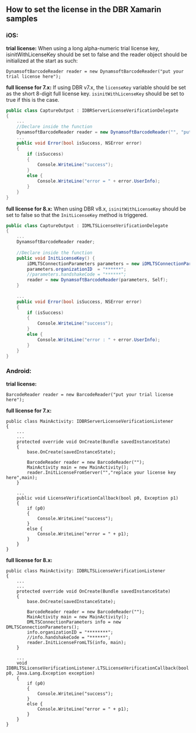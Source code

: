 ## How to set the license in the DBR Xamarin samples

### iOS:
**trial license:**
When using a long alpha-numeric trial license key, isinitWithLicenseKey should be set to false and the reader object should be initialized at the start as such:
```
DynamsoftBarcodeReader reader = new DynamsoftBarcodeReader("put your trial license here");
```

**full license for 7.x:**
If using DBR v7.x, the `licenseKey` variable should be set as the short 8-digit full license key. `isinitWithLicenseKey` should be set to true if this is the case.
```csharp
public class CaptureOutput : IDBRServerLicenseVerificationDelegate
{
    ...
    //Declare inside the function
    DynamsoftBarcodeReader reader = new DynamsoftBarcodeReader("", "put your purchased license here", Self);
    ...
    public void Error(bool isSuccess, NSError error)
    {
        if (isSuccess)
        {
            Console.WriteLine("success");
        }
        else {
            Console.WriteLine("error = " + error.UserInfo);
        }
    }
}
```

**full license for 8.x:**
When using DBR v8.x, `isinitWithLicenseKey` should be set to false so that the `InitLicenseKey` method is triggered. 
```csharp
public class CaptureOutput : IDMLTSLicenseVerificationDelegate
{
    ...
    DynamsoftBarcodeReader reader;
    
    //Declare inside the function
    public void InitLicenseKey() {
        iDMLTSConnectionParameters parameters = new iDMLTSConnectionParameters();
        parameters.organizationID  = "******";
        //parameters.handshakeCode = "******";
        reader = new DynamsoftBarcodeReader(parameters, Self);
    }
    
    ...
    public void Error(bool isSuccess, NSError error)
    {
        if (isSuccess)
        {
            Console.WriteLine("success");
        }
        else {
            Console.WriteLine("error : " + error.UserInfo);
        }
    }
}
```

### Android: 

**trial license:**
```
BarcodeReader reader = new BarcodeReader("put your trial license here");
```

**full license for 7.x:**
```
public class MainActivity: IDBRServerLicenseVerificationListener
{
    ...
    ...
    protected override void OnCreate(Bundle savedInstanceState)	
    {
        base.OnCreate(savedInstanceState);

        BarcodeReader reader = new BarcodeReader("");
        MainActivity main = new MainActivity();
        reader.InitLicenseFromServer("","replace your license key here",main);
    }
    
    ...
    public void LicenseVerificationCallback(bool p0, Exception p1)
    {
        if (p0)
        {
            Console.WriteLine("success");
        }
        else {
            Console.WriteLine("error = " + p1);
        }
    }
}

```
**full license for 8.x:**
```
public class MainActivity: IDBRLTSLicenseVerificationListener
{
    ...
    ...
    protected override void OnCreate(Bundle savedInstanceState)	
    {
        base.OnCreate(savedInstanceState);

        BarcodeReader reader = new BarcodeReader("");
        MainActivity main = new MainActivity();
        DMLTSConnectionParameters info = new DMLTSConnectionParameters();
        info.organizationID = "********";
        //info.handshakeCode = "******";
        reader.InitLicenseFromLTS(info, main);
    }
    
    ...
    void IDBRLTSLicenseVerificationListener.LTSLicenseVerificationCallback(bool p0, Java.Lang.Exception exception)
    {
        if (p0)
        {
            Console.WriteLine("success");
        }
        else {
            Console.WriteLine("error = " + p1);
        }
    }
}

```
